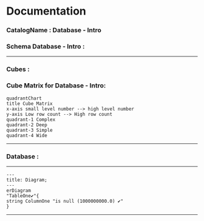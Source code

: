 # Documentation
### CatalogName : Database - Intro
### Schema Database - Intro : 
---
### Cubes :

    

### Cube Matrix for Database - Intro:
```mermaid
quadrantChart
title Cube Matrix
x-axis small level number --> high level number
y-axis Low row count --> High row count
quadrant-1 Complex
quadrant-2 Deep
quadrant-3 Simple
quadrant-4 Wide

```
---
### Database :
---
```mermaid
---
title: Diagram;
---
erDiagram
"TableOne✔"{
string ColumnOne "is null (1000000000.0) ✔"
}

```
---
